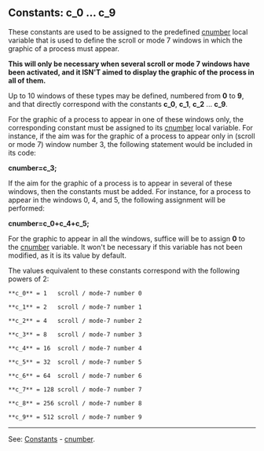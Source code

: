 Constants: **c_0** ... **c_9**
---------------------------------------


These constants are used to be assigned to the predefined [cnumber](local_cnumber.md) local variable that is used to define the scroll or mode 7 windows in which the graphic of a process must appear.

**This will only be necessary when several scroll or mode 7 windows have been activated, and it ISN'T aimed to display the graphic of the process in all of them.**

Up to 10 windows of these types may be defined, numbered from **0** to **9**, and that directly correspond with the constants
**c_0**, **c_1**, **c_2** ... **c_9**.

For the graphic of a process to appear in one of these windows only, the corresponding constant must be assigned to its 
[cnumber](local_cnumber.md) local variable. For instance, if the aim was for the graphic of a process to appear only in (scroll or mode 7) window number 3, the following statement would be included in its code:

  **cnumber=c_3;**

If the aim for the graphic of a process is to appear in several of these windows, then the constants must be added.
For instance, for a process to appear in the windows 0, 4, and 5, the following assignment will be performed:

  **cnumber=c_0+c_4+c_5;**

For the graphic to appear in all the windows, suffice will be to assign **0** to the [cnumber](local_cnumber.md) variable. It won't be necessary if this variable has not been modified, as it is its value by default.

The values equivalent to these constants correspond with the following powers of 2:

    **c_0** = 1   scroll / mode-7 number 0

    **c_1** = 2   scroll / mode-7 number 1

    **c_2** = 4   scroll / mode-7 number 2

    **c_3** = 8   scroll / mode-7 number 3

    **c_4** = 16  scroll / mode-7 number 4

    **c_5** = 32  scroll / mode-7 number 5

    **c_6** = 64  scroll / mode-7 number 6

    **c_7** = 128 scroll / mode-7 number 7

    **c_8** = 256 scroll / mode-7 number 8

    **c_9** = 512 scroll / mode-7 number 9


---------------------------------------
See: [Constants](constants_predefined.md) - [cnumber](local_cnumber.md).

